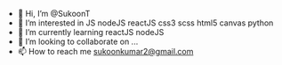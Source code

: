 - 👋 Hi, I’m @SukoonT
- 👀 I’m interested in JS nodeJS reactJS css3 scss html5 canvas python
- 🌱 I’m currently learning reactJS nodeJS
- 💞️ I’m looking to collaborate on ...
- 📫 How to reach me sukoonkumar2@gmail.com

<!---
SukoonT/SukoonT is a ✨ special ✨ repository because its `README.md` (this file) appears on your GitHub profile.
You can click the Preview link to take a look at your changes.
--->
